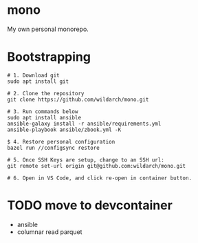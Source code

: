 # mono
My own personal monorepo.

# Bootstrapping
```
# 1. Download git
sudo apt install git

# 2. Clone the repository
git clone https://github.com/wildarch/mono.git

# 3. Run commands below
sudo apt install ansible
ansible-galaxy install -r ansible/requirements.yml
ansible-playbook ansible/zbook.yml -K

$ 4. Restore personal configuration
bazel run //configsync restore

# 5. Once SSH Keys are setup, change to an SSH url:
git remote set-url origin git@github.com:wildarch/mono.git

# 6. Open in VS Code, and click re-open in container button.
```

# TODO move to devcontainer
- ansible
- columnar read parquet
